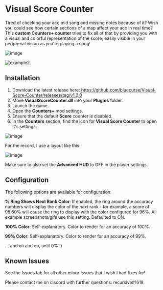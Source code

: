 # Visual Score Counter

Tired of checking your acc mid song and missing notes because of it? Wish you could see how certain sections of a map affect your acc in real time? This **custom Counters+ counter** tries to fix all of that by providing you with a visual and colorful representation of the score; easily visible in your peripheral vision as you're playing a song!

![image](https://user-images.githubusercontent.com/84289648/131223567-d1d589df-71ec-4b77-8cec-fbcc4b0469cd.png)

![example2](https://user-images.githubusercontent.com/84289648/131224151-d553783b-64bd-4cee-8acb-1e238d9a841b.gif)



## Installation

1) Download the latest release here: https://github.com/bluecurse/Visual-Score-Counter/releases/tag/v1.0.0
2) Move **VisualScoreCounter.dll** into your **Plugins** folder.
3) Launch the game.
4) Open the **Counters+** mod settings.
5) Ensure that the default **Score** counter is disabled.
6) In the **Counters** section, find the icon for **Visual Score Counter** to open it's settings:


![image](https://user-images.githubusercontent.com/84289648/131233224-9544690b-bd1c-4553-bd57-3ecdef0ed0bd.png)
 
For the record, I use a layout like this:
  
![image](https://user-images.githubusercontent.com/84289648/131233218-7a0b8c6d-a1c6-414c-ba46-cb23e4bd26bb.png)

Make sure to also set the **Advanced HUD** to OFF in the player settings.

## Configuration
  
The following options are available for configuration:
  
**% Ring Shows Next Rank Color**: If enabled, the ring around the accuracy numbers will display the color of the *next* rank - for example, a score of 95.60% will cause the ring to display with the color configured for 96%. All example screenshots/gifs use this setting. Defaulted to ON.

**100% Color**: Self-explanatory. Color to render for an accuracy of 100%.
  
**99% Color**:  Self-explanatory. Color to render for an accuracy of 99%.
  
... and on and on, until 0% :)
  
## Known Issues
  
See the Issues tab for all other minor issues that I wish I had fixes for!
  
Please contact me on discord with further questions: recursive#1618
